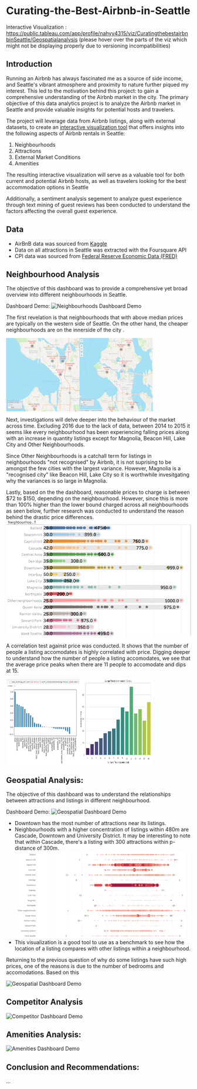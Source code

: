 # Curating-the-Best-Airbnb-in-Seattle
Interactive Visualization : https://public.tableau.com/app/profile/nahyy4315/viz/CuratingthebestairbnbinSeattle/Geospatialanalysis 
(please hover over the parts of the viz which might not be displaying properly due to versioning incompatibilities)


## Introduction
Running an Airbnb has always fascinated me as a source of side income, and Seattle's vibrant atmosphere and proximity to nature further piqued my interest. This led to the motivation behind this project: to gain a comprehensive understanding of the Airbnb market in the city. The primary objective of this data analytics project is to analyze the Airbnb market in Seattle and provide valuable insights for potential hosts and travelers.

The project will leverage data from Airbnb listings, along with external datasets, to create an [interactive visualization tool](https://public.tableau.com/app/profile/nahyy4315/viz/CuratingthebestairbnbinSeattle/Geospatialanalysis) that offers insights into the following aspects of Airbnb rentals in Seattle:

1. Neighbourhoods
2. Attractions
3. External Market Conditions
4. Amenities

The resulting interactive visualization will serve as a valuable tool for both current and potential Airbnb hosts, as well as travelers looking for the best accommodation options in Seattle

Additionally, a sentiment analysis segement to analyze guest experience through text mining of guest reviews has been conducted to understand the factors affecting the overall guest experience.

## Data
- AirBnB data was sourced from [Kaggle](https://www.kaggle.com/datasets/airbnb/seattle)
- Data on all attractions in Seattle was extracted with the Foursquare API
- CPI data was sourced from [Federal Reserve Economic Data (FRED)](https://fred.stlouisfed.org/)

## Neighbourhood Analysis
The objective of this dashboard was to provide a comprehensive yet broad overview into different neighbourhoods in Seattle. 

Dashboard Demo:
![Neighbourhoods Dashboard Demo](neighbourhood_db.gif)

The first revelation is that neighbourhoods that with above median prices are typically on the western side of Seattle. On the other hand, the cheaper neighbourhoods are on the innerside of the city . 


<div style="display: flex; flex-direction: row;">
    <img src="./nbh above med.png" alt="Western side" width="200" />
    <img src="./nbh under med.png" alt="Others" width="200" />
</div>

Next, investigations will delve deeper into the behaviour of the market across time. Excluding 2016 due to the lack of data, between 2014 to 2015 it seems like every neighbourhood has been experiencing falling prices along with an increase in quantity listings except for Magnolia, Beacon Hill, Lake City and Other Neighbourhoods. 

Since Other Neighbourhoods is a catchall term for listings in neighbourhoods "not recognised" by Airbnb, it is not suprising to be amongst the few cities with the largest variance. However, Magnolia is a "recognised city" like Beacon Hill, Lake City so it is worthwhile invesitgating why the variances  is so large in Magnolia.

Lastly, based on the the dashboard, reasonable prices to charge is between $72 to $150, depending on the neighbourhood. However, since this is more than 100% higher than the lower bound charged across all neighbourhoods as seen below, further research was conducted to understand the reason behind the drastic price differences.
![Alt text](nbh_lower_bound.png)

A correlation test against price was conducted. It shows that the number of people a listing accomodates is highly correlated with price. Digging deeper to understand how the number of people a listing accomodates, we see that the average price peaks when there are 11 people to accomodate and dips at 15.

<div style="display: flex; flex-direction: row;">
    <img src="./price_correlation.png" alt="Western side" width="200" />
    <img src="./accomodationcap_vsprice.png" alt="Others" width="200" />
</div>


## Geospatial Analysis:
The objective of this dashboard was to understand the relationships between attractions and listings in different neighbourhood. 

Dashboard Demo:
![Geospatial Dashboard Demo](attractions_part1.gif)

 - Downtown has the most number of attractions near its listings.
 - Neighbourhoods with a higher concentration of listings within 480m are Cascade, Downtown and University District. It may be interesting to note that within Cascade, there's a listing with 300 attractions within p-distance of 300m.
![Alt text](attractiondensity.png)
 - This visualization is a good tool to use as a benchmark to see how the location of a listing compares with other listings within a neighbourhood.

Returning to the previous question of why do some listings have such high prices, one of the reasons is due to the number of bedrooms and accomodations. Based on this 



![Geospatial Dashboard Demo](attractions_part2.gif)

## Competitor Analysis
![Competitor Dashboard Demo](competitor_analysis.gif)


## Amenities Analysis:
![Amenities Dashboard Demo](competitor_analysis.gif)

## Conclusion and Recommendations:
...

